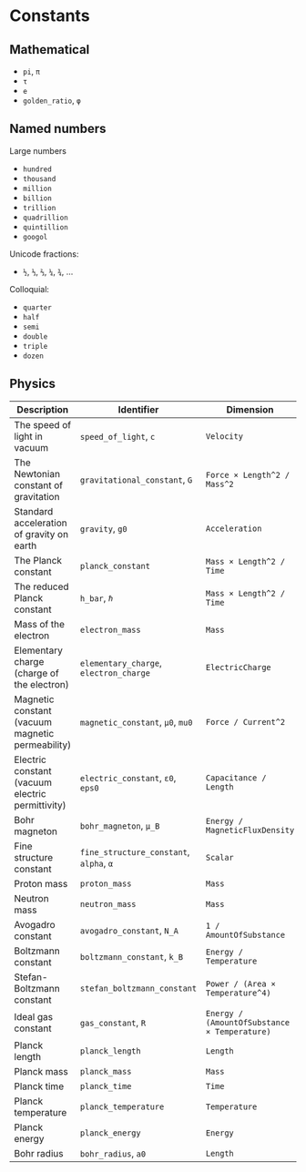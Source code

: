 # Constants

## Mathematical

* `pi`, `π`
* `τ`
* `e`
* `golden_ratio`, `φ`

## Named numbers

Large numbers

* `hundred`
* `thousand`
* `million`
* `billion`
* `trillion`
* `quadrillion`
* `quintillion`
* `googol`

Unicode fractions:

* `½`, `⅓`, `⅔`, `¼`, `¾`, …

Colloquial:

* `quarter`
* `half`
* `semi`
* `double`
* `triple`
* `dozen`

## Physics

| Description | Identifier | Dimension |
|---|---|---|
| The speed of light in vacuum | `speed_of_light`, `c` | `Velocity` |
| The Newtonian constant of gravitation | `gravitational_constant`, `G` | `Force × Length^2 / Mass^2` |
| Standard acceleration of gravity on earth | `gravity`, `g0` | `Acceleration` |
| The Planck constant | `planck_constant` | `Mass × Length^2 / Time` |
| The reduced Planck constant | `h_bar`, `ℏ` | `Mass × Length^2 / Time` |
| Mass of the electron | `electron_mass` | `Mass` |
| Elementary charge (charge of the electron) | `elementary_charge`, `electron_charge` | `ElectricCharge` |
| Magnetic constant (vacuum magnetic permeability) | `magnetic_constant`, `µ0`, `mu0` | `Force / Current^2` |
| Electric constant (vacuum electric permittivity) | `electric_constant`, `ε0`, `eps0` | `Capacitance / Length` |
| Bohr magneton | `bohr_magneton`, `µ_B` | `Energy / MagneticFluxDensity` |
| Fine structure constant | `fine_structure_constant`, `alpha`, `α` | `Scalar` |
| Proton mass | `proton_mass` | `Mass` |
| Neutron mass | `neutron_mass` | `Mass` |
| Avogadro constant | `avogadro_constant`, `N_A` | `1 / AmountOfSubstance` |
| Boltzmann constant | `boltzmann_constant`, `k_B` | `Energy / Temperature` |
| Stefan-Boltzmann constant | `stefan_boltzmann_constant` | `Power / (Area × Temperature^4)` |
| Ideal gas constant | `gas_constant`, `R` | `Energy / (AmountOfSubstance × Temperature)` |
| Planck length | `planck_length` | `Length` |
| Planck mass | `planck_mass` | `Mass` |
| Planck time | `planck_time` | `Time` |
| Planck temperature | `planck_temperature` | `Temperature` |
| Planck energy | `planck_energy` | `Energy` |
| Bohr radius | `bohr_radius`, `a0` | `Length` |
